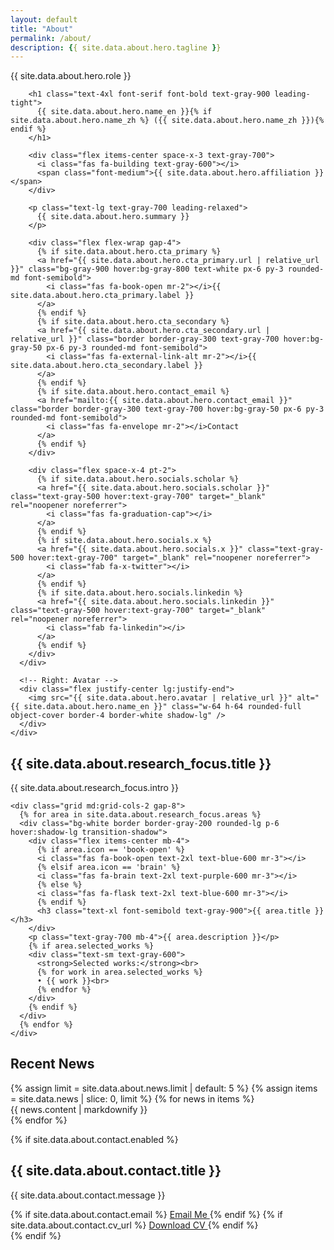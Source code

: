 ```yaml
---
layout: default
title: "About"
permalink: /about/
description: {{ site.data.about.hero.tagline }}
---
```


<!-- Hero Section -->
<section class="py-16 px-8 bg-gray-50">
  <div class="max-w-5xl mx-auto">
    <div class="grid lg:grid-cols-3 gap-12 items-start">
      <!-- Left: Text spans 2 columns -->
      <div class="lg:col-span-2 space-y-6">
        <div class="flex items-center space-x-3 mb-2">
          <i class="fas fa-user text-gray-600"></i>
          <span class="text-gray-600 font-medium">{{ site.data.about.hero.role }}</span>
        </div>
        
        <h1 class="text-4xl font-serif font-bold text-gray-900 leading-tight">
          {{ site.data.about.hero.name_en }}{% if site.data.about.hero.name_zh %} ({{ site.data.about.hero.name_zh }}){% endif %}
        </h1>
        
        <div class="flex items-center space-x-3 text-gray-700">
          <i class="fas fa-building text-gray-600"></i>
          <span class="font-medium">{{ site.data.about.hero.affiliation }}</span>
        </div>
        
        <p class="text-lg text-gray-700 leading-relaxed">
          {{ site.data.about.hero.summary }}
        </p>
        
        <div class="flex flex-wrap gap-4">
          {% if site.data.about.hero.cta_primary %}
          <a href="{{ site.data.about.hero.cta_primary.url | relative_url }}" class="bg-gray-900 hover:bg-gray-800 text-white px-6 py-3 rounded-md font-semibold">
            <i class="fas fa-book-open mr-2"></i>{{ site.data.about.hero.cta_primary.label }}
          </a>
          {% endif %}
          {% if site.data.about.hero.cta_secondary %}
          <a href="{{ site.data.about.hero.cta_secondary.url | relative_url }}" class="border border-gray-300 text-gray-700 hover:bg-gray-50 px-6 py-3 rounded-md font-semibold">
            <i class="fas fa-external-link-alt mr-2"></i>{{ site.data.about.hero.cta_secondary.label }}
          </a>
          {% endif %}
          {% if site.data.about.hero.contact_email %}
          <a href="mailto:{{ site.data.about.hero.contact_email }}" class="border border-gray-300 text-gray-700 hover:bg-gray-50 px-6 py-3 rounded-md font-semibold">
            <i class="fas fa-envelope mr-2"></i>Contact
          </a>
          {% endif %}
        </div>

        <div class="flex space-x-4 pt-2">
          {% if site.data.about.hero.socials.scholar %}
          <a href="{{ site.data.about.hero.socials.scholar }}" class="text-gray-500 hover:text-gray-700" target="_blank" rel="noopener noreferrer">
            <i class="fas fa-graduation-cap"></i>
          </a>
          {% endif %}
          {% if site.data.about.hero.socials.x %}
          <a href="{{ site.data.about.hero.socials.x }}" class="text-gray-500 hover:text-gray-700" target="_blank" rel="noopener noreferrer">
            <i class="fab fa-x-twitter"></i>
          </a>
          {% endif %}
          {% if site.data.about.hero.socials.linkedin %}
          <a href="{{ site.data.about.hero.socials.linkedin }}" class="text-gray-500 hover:text-gray-700" target="_blank" rel="noopener noreferrer">
            <i class="fab fa-linkedin"></i>
          </a>
          {% endif %}
        </div>
      </div>

      <!-- Right: Avatar -->
      <div class="flex justify-center lg:justify-end">
        <img src="{{ site.data.about.hero.avatar | relative_url }}" alt="{{ site.data.about.hero.name_en }}" class="w-64 h-64 rounded-full object-cover border-4 border-white shadow-lg" />
      </div>
    </div>
  </div>
</section>

<!-- Research Focus Section -->
<section class="py-16 px-8 bg-white">
  <div class="max-w-6xl mx-auto">
    <div class="mb-12 text-center">
      <h2 class="text-3xl font-serif font-bold text-gray-900 mb-4">{{ site.data.about.research_focus.title }}</h2>
      <p class="text-lg text-gray-700 max-w-3xl mx-auto">
        {{ site.data.about.research_focus.intro }}
      </p>
    </div>

    <div class="grid md:grid-cols-2 gap-8">
      {% for area in site.data.about.research_focus.areas %}
      <div class="bg-white border border-gray-200 rounded-lg p-6 hover:shadow-lg transition-shadow">
        <div class="flex items-center mb-4">
          {% if area.icon == 'book-open' %}
          <i class="fas fa-book-open text-2xl text-blue-600 mr-3"></i>
          {% elsif area.icon == 'brain' %}
          <i class="fas fa-brain text-2xl text-purple-600 mr-3"></i>
          {% else %}
          <i class="fas fa-flask text-2xl text-blue-600 mr-3"></i>
          {% endif %}
          <h3 class="text-xl font-semibold text-gray-900">{{ area.title }}</h3>
        </div>
        <p class="text-gray-700 mb-4">{{ area.description }}</p>
        {% if area.selected_works %}
        <div class="text-sm text-gray-600">
          <strong>Selected works:</strong><br>
          {% for work in area.selected_works %}
          • {{ work }}<br>
          {% endfor %}
        </div>
        {% endif %}
      </div>
      {% endfor %}
    </div>
  </div>
</section>

<!-- Recent News Section -->
<section class="py-16 px-8 bg-gray-50">
  <div class="max-w-6xl mx-auto">
    <div class="mb-12 text-center">
      <h2 class="text-3xl font-serif font-bold text-gray-900 mb-4">Recent News</h2>
    </div>
    <div class="space-y-6">
      {% assign limit = site.data.about.news.limit | default: 5 %}
      {% assign items = site.data.news | slice: 0, limit %}
      {% for news in items %}
      <div class="bg-white p-6 rounded-lg shadow-sm border border-gray-200">
        <div class="text-gray-700">
          {{ news.content | markdownify }}
        </div>
      </div>
      {% endfor %}
    </div>
  </div>
</section>

{% if site.data.about.contact.enabled %}
<!-- Contact Section -->
<section class="py-16 px-8 bg-white">
  <div class="max-w-4xl mx-auto text-center">
    <h2 class="text-3xl font-serif font-bold text-gray-900 mb-8">{{ site.data.about.contact.title }}</h2>
    <p class="text-lg text-gray-700 mb-8">
      {{ site.data.about.contact.message }}
    </p>
    <div class="flex flex-col sm:flex-row gap-4 justify-center">
      {% if site.data.about.contact.email %}
      <a href="mailto:{{ site.data.about.contact.email }}" class="bg-blue-600 text-white px-8 py-3 rounded-lg hover:bg-blue-700 transition-colors font-semibold">
        <i class="fas fa-envelope mr-2"></i>Email Me
      </a>
      {% endif %}
      {% if site.data.about.contact.cv_url %}
      <a href="{{ site.data.about.contact.cv_url | relative_url }}" class="bg-gray-800 text-white px-8 py-3 rounded-lg hover:bg-gray-900 transition-colors font-semibold">
        <i class="fas fa-file-alt mr-2"></i>Download CV
      </a>
      {% endif %}
    </div>
  </div>
</section>
{% endif %}


